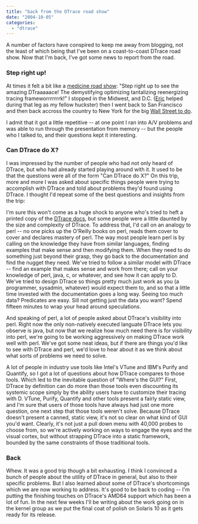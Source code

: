 ```yaml
---
title: "back from the DTrace road show"
date: "2004-10-05"
categories: 
  - "dtrace"
---
```


A number of factors have conspired to keep me away from blogging, not the least of which being that I've been on a coast-to-coast DTrace road show. Now that I'm back, I've got some news to report from the road.

### Step right up!

At times it felt a bit like a [medicine road show](http://www.snpp.com/episodes/2F07): "Step right up to see the amazing DTraaaaace! The demystifying optimizing tantalizing reenergizing tracing frameworrrrrrrk!" I stopped in the Midwest, and D.C. ([Eric](http://blogs.sun.com/eschrock) helped during that leg as my fellow huckster) then I went back to San Francisco and then back accross the country to New York for the big [Wall Street to do](http://www.sun.com/aboutsun/media/features/wallstreet.html).

I admit that it got a little repetitive -- at one point I ran into A/V problems and was able to run through the presentation from memory -- but the people who I talked to, and their questions kept it interesting.

### Can DTrace do X?

I was impressed by the number of people who had not only heard of DTrace, but who had already started playing around with it. It used to be that the questions were all of the form "Can DTrace do X?" On this trip, more and more I was asked about specific things people were trying to accomplish with DTrace and told about problems they'd found using DTrace. I thought I'd repeat some of the best questions and insights from the trip:

I'm sure this won't come as a huge shock to anyone who's tried to heft a printed copy of the [DTrace docs](http://docs.sun.com/db/doc/817-6223), but some people were a little daunted by the size and complexity of DTrace. To address that, I'd call on an analogy to perl -- no one picks up the O'Reilly books on perl, reads them cover to cover and declares mastery of perl. The way most people learn perl is by calling on the knowledge they have from similar languages, finding examples that make sense and then modifying them. When they need to do something just beyond their grasp, they go back to the documentation and find the nugget they need. We've tried to follow a similar model with DTrace -- find an example that makes sense and work from there; call on your knowledge of perl, java, c, or whatever, and see how it can apply to D. We've tried to design DTrace so things pretty much just work as you (a programmer, sysadmin, whatever) would expect them to, and so that a little time invested with the documentation goes a long way. Seeing too much data? Predicates are easy. Sill not getting just the data you want? Spend fifteen minutes to wrap your head around speculations.

And speaking of perl, a lot of people asked about DTrace's visibility into perl. Right now the only non-natively executed languate DTrace lets you observe is java, but now that we realize how much need there is for visibility into perl, we're going to be working aggressively on making DTrace work well with perl. We've got some neat ideas, but if there are things you'd like to see with DTrace and perl, we'd love to hear about it as we think about what sorts of problems we need to solve.

A lot of people in industry use tools like Intel's VTune and IBM's Purify and Quantify, so I got a lot of questions about how DTrace compares to those tools. Which led to the inevitable question of "Where's the GUI?" First, DTrace by definition can do more than those tools even discounting its systemic scope simply by the ability users have to customize their tracing with D. VTune, Purify, Quantify and other tools present a fairly static view, and I'm sure that users of those tools have always had just one more question, one next step that those tools weren't solve. Because DTrace doesn't present a canned, static view, it's not so clear on what kind of GUI you'd want. Clearly, it's not just a pull down menu with 40,000 probes to choose from, so we're actively working on ways to engage the eyes and the visual cortex, but without strapping DTrace into a static framework, bounded by the same constraints of those traditional tools.

### Back

Whew. It was a good trip though a bit exhausting. I think I convinced a bunch of people about the utility of DTrace in general, but also to their specific problems. But I also learned about some of DTrace's shortcomings which we are now working to address. It's good to be back to coding -- I'm putting the finishing touches on DTrace's AMD64 support which has been a lot of fun. In the next few weeks I'll be writing about the work going on in the kernel group as we put the final coat of polish on Solaris 10 as it gets ready for its release.
